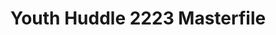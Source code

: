 ---
title: Youth Huddle 2223 Masterfile
redirect_to: https://docs.google.com/spreadsheets/d/1j1tWiNkYlAQwRL6LucVI1fD_Qub6XX2c8kM2xxZ66h8/edit?usp=sharing
redirect_from: 
  - /YHMasterfile
  - /yhmasterfile
---